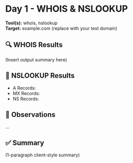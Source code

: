# Day 1 - WHOIS & NSLOOKUP
**Tool(s):** whois, nslookup  
**Target:** example.com (replace with your test domain)

## 🔍 WHOIS Results
(Insert output summary here)

## 🧠 NSLOOKUP Results
- A Records:
- MX Records:
- NS Records:

## 📝 Observations
...

## ✅ Summary
(1-paragraph client-style summary)
